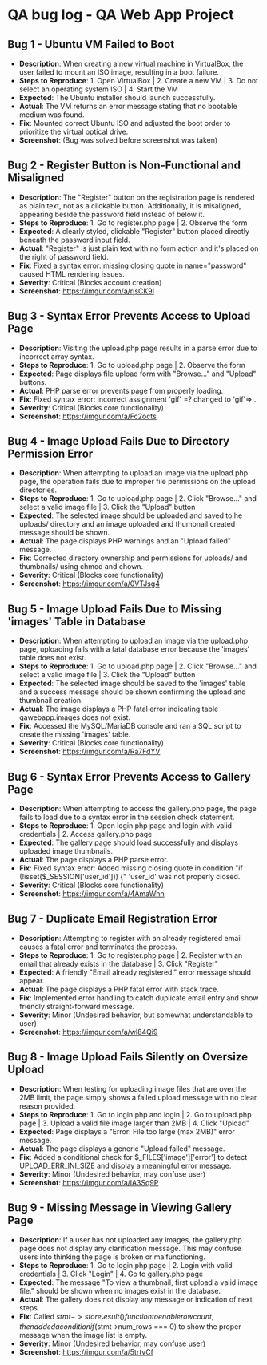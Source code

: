  # QA bug log - QA Web App Project

## Bug 1 - Ubuntu VM Failed to Boot
- **Description**: When creating a new virtual machine in VirtualBox, the user failed to mount an ISO image, resulting in a boot failure.
- **Steps to Reproduce**: 1. Open VirtualBox | 2. Create a new VM | 3. Do not select an operating system ISO | 4. Start the VM
- **Expected**: The Ubuntu installer should launch successfully.
- **Actual**: The VM returns an error message stating that no bootable medium was found.
- **Fix**: Mounted correct Ubuntu ISO and adjusted the boot order to prioritize the virtual optical drive.
- **Screenshot**: (Bug was solved before screenshot was taken)

## Bug 2 - Register Button is Non-Functional and Misaligned
- **Description**: The "Register" button on the registration page is rendered as plain text, not as a clickable button. Additionally, it is misaligned, appearing beside the password field instead of below it.
- **Steps to Reproduce**: 1. Go to register.php page | 2. Observe the form
- **Expected**: A clearly styled, clickable "Register" button placed directly beneath the password input field.
- **Actual**: "Register" is just plain text with no form action and it's placed on the right of password field. 
- **Fix**: Fixed a syntax error: missing closing quote in name="password" caused HTML rendering issues.
- **Severity**: Critical (Blocks account creation)
- **Screenshot**: https://imgur.com/a/rjsCK9l

## Bug 3 - Syntax Error Prevents Access to Upload Page
- **Description**: Visiting the upload.php page results in a parse error due to incorrect array syntax.
- **Steps to Reproduce**: 1. Go to upload.php page | 2. Observe the form
- **Expected**: Page displays file upload form with "Browse..." and "Upload" buttons.
- **Actual**: PHP parse error prevents page from properly loading.
- **Fix**: Fixed syntax error: incorrect assignment 'gif' =? changed to 'gif'=> . 
- **Severity**: Critical (Blocks core functionality)
- **Screenshot**: https://imgur.com/a/Fc2octs

## Bug 4 - Image Upload Fails Due to Directory Permission Error
- **Description**: When attempting to upload an image via the upload.php page, the operation fails due to improper file permissions on the upload directories.
- **Steps to Reproduce**: 1. Go to upload.php page | 2. Click "Browse..." and select a valid image file | 3. Click the "Upload" button 
- **Expected**: The selected image should be uploaded and saved to he uploads/ directory and an image uploaded and thumbnail created message should be shown. 
- **Actual**: The page displays PHP warnings and an "Upload failed" message.
- **Fix**: Corrected directory ownership and permissions for uploads/ and thumbnails/ using chmod and chown.
- **Severity**: Critical (Blocks core functionality)
- **Screenshot**: https://imgur.com/a/0VTJsg4

## Bug 5 - Image Upload Fails Due to Missing 'images' Table in Database
- **Description**: When attempting to upload an image via the upload.php page, uploading fails with a fatal database error because the 'images' table does not exist.
- **Steps to Reproduce**: 1. Go to upload.php page | 2. Click "Browse..." and select a valid image file | 3. Click the "Upload" button 
- **Expected**: The selected image should be saved to the 'images' table and a success message should be shown confirming the upload and thumbnail creation. 
- **Actual**: The image displays a PHP fatal error indicating table qawebapp.images does not exist.
- **Fix**: Accessed the MySQL/MariaDB console and ran a SQL script to create the missing 'images' table.
- **Severity**: Critical (Blocks core functionality)
- **Screenshot**: https://imgur.com/a/Ra7FdYV

## Bug 6 - Syntax Error Prevents Access to Gallery Page
- **Description**: When attempting to access the gallery.php page, the page fails to load due to a syntax error in the session check statement. 
- **Steps to Reproduce**: 1. Open login.php page and login with valid credentials | 2. Access gallery.php page
- **Expected**: The gallery page should load successfully and displays uploaded image thumbnails.
- **Actual**: The page displays a PHP parse error.
- **Fix**: Fixed syntax error: Added missing closing quote in condition "if (!isset($_SESSION['user_id'])) {" 'user_id' was not properly closed.
- **Severity**: Critical (Blocks core functionality)
- **Screenshot**: https://imgur.com/a/4AmaWhn

## Bug 7 - Duplicate Email Registration Error
- **Description**: Attempting to register with an already registered email causes a fatal error and terminates the process.
- **Steps to Reproduce**: 1. Go to register.php page | 2. Register with an email that already exists in the database | 3. Click "Register"
- **Expected**: A friendly "Email already registered." error message should appear.
- **Actual**: The page displays a PHP fatal error with stack trace.
- **Fix**: Implemented error handling to catch duplicate email entry and show friendly straight-forward message. 
- **Severity**: Minor (Undesired behavior, but somewhat understandable to user) 
- **Screenshot**: https://imgur.com/a/wl84Qi9

## Bug 8 - Image Upload Fails Silently on Oversize Upload
- **Description**: When testing for uploading image files that are over the 2MB limit, the page simply shows a failed upload message with no clear reason provided.
- **Steps to Reproduce**: 1. Go to login.php and login | 2. Go to upload.php page | 3. Upload a valid file image larger than 2MB | 4. Click "Upload"
- **Expected**: Page displays a "Error: File too large (max 2MB)" error message.
- **Actual**: The page displays a generic "Upload failed" message.
- **Fix**: Added a conditional check for $_FILES['image']['error'] to detect UPLOAD_ERR_INI_SIZE and display a meaningful error message.
- **Severity**: Minor (Undesired behavior, may confuse user) 
- **Screenshot**: https://imgur.com/a/lA3Sq9P

## Bug 9 - Missing Message in Viewing Gallery Page
- **Description**: If a user has not uploaded any images, the gallery.php page does not display any clarification message. This may confuse users into thinking the page is broken or malfunctioning.
- **Steps to Reproduce**: 1. Go to login.php page | 2. Login with valid credentials | 3. Click "Login" | 4. Go to gallery.php page
- **Expected**: The message "To view a thumbnail, first  upload a valid image file." should be shown when no images exist in the database.
- **Actual**: The gallery does not display any message or indication of next steps.
- **Fix**: Called $stmt->store_result() function to enable row count, then added a condition if($stmt->num_rows === 0) to show the proper message when the image list is empty.
- **Severity**: Minor (Undesired behavior, may confuse user)
- **Screenshot**: https://imgur.com/a/5trtvCf


